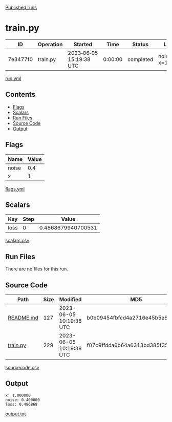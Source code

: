 [Published runs](../README.md)

# train.py

| ID                   | Operation           | Started                  | Time                | Status           | Label                |
| --                   | ---------           | ---------                | ----                | ------           | -----                |
| 7e3477f0 | train.py | 2023&#8209;06&#8209;05 15:19:38 UTC | 0:00:00 | completed | noise=0.4 x=1 |

[run.yml](run.yml)

## Contents

- [Flags](#flags)
- [Scalars](#scalars)
- [Run Files](#run-files)
- [Source Code](#source-code)
- [Output](#output)

## Flags

| Name | Value |
| ---- | ----- |
| noise | 0.4 |
| x | 1 |

[flags.yml](flags.yml)
## Scalars

| Key | Step | Value |
| --- | ---- | ----- |
| loss | 0 | 0.4868679940700531 |

[scalars.csv](scalars.csv)
## Run Files

There are no files for this run.
## Source Code

| Path | Size | Modified | MD5 |
| ---- | ---- | -------- | --- |
| [README.md](sourcecode/README.md) | 127 | 2023-06-05 10:19:38 UTC | b0b09454fbfcd4a2716e45b5e87fd4a1 |
| [train.py](sourcecode/train.py) | 229 | 2023-06-05 10:19:38 UTC | f07c9ffdda6b64a6313bd385f355e217 |

[sourcecode.csv](sourcecode.csv)
## Output

```
x: 1.000000
noise: 0.400000
loss: 0.486868
```

[output.txt](output.txt)

